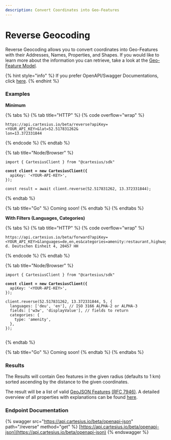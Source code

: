 ```yaml
---
description: Convert Coordinates into Geo-Features
---
```


# Reverse Geocoding

Reverse Geocoding allows you to convert coordinates into Geo-Features with their Addresses, Names, Properties, and Shapes. If you would like to learn more about the information you can retrieve, take a look at the [Geo-Feature Model](../geo-feature-model.md).

{% hint style="info" %}
If you prefer OpenAPI/Swagger Documentations, click [here](https://api.cartesius.io/beta/openapi#/default/ForwardController\_forwardRequest).
{% endhint %}

### Examples

**Minimum**

{% tabs %}
{% tab title="HTTP" %}
{% code overflow="wrap" %}
```uri
https://api.cartesius.io/beta/reverse?apiKey=<YOUR_API_KEY>&lat=52.517831262&
lon=13.372331844
```
{% endcode %}
{% endtab %}

{% tab title="Node/Browser" %}
<pre class="language-typescript"><code class="lang-typescript">import { CartesiusClient } from "@cartesius/sdk"

<strong>const client = new CartesiusClient({
</strong>  apiKey: '&#x3C;YOUR-API-KEY>',
});

const result = await client.reverse(52.517831262, 13.372331844);
</code></pre>
{% endtab %}

{% tab title="Go" %}
Coming soon!
{% endtab %}
{% endtabs %}

**With Filters (Languages, Categories)**

{% tabs %}
{% tab title="HTTP" %}
{% code overflow="wrap" %}
```uri
https://api.cartesius.io/beta/forward?apiKey=<YOUR_API_KEY>&languages=de,en,es&categories=amenity:restaurant,highway&bbox=9.65,53.38,10.33,53.75&q=Platz d. Deutschen Einheit 4, 20457 HH
```
{% endcode %}
{% endtab %}

{% tab title="Node/Browser" %}
<pre class="language-typescript"><code class="lang-typescript">import { CartesiusClient } from "@cartesius/sdk"

<strong>const client = new CartesiusClient({
</strong>  apiKey: '&#x3C;YOUR-API-KEY>',
});

client.reverse(52.517831262, 13.372331844, 5, {
  languages: ['deu', 'en'], // ISO 3166 ALPHA-2 or ALPHA-3
  fields: ['w3w', 'displayValue'], // fields to return
  categories: {
    type: 'amenity',
  },
});

</code></pre>
{% endtab %}

{% tab title="Go" %}
Coming soon!
{% endtab %}
{% endtabs %}

### Results

The Results will contain Geo features in the given radius (defaults to 1 km) sorted ascending by the distance to the given coordinates.&#x20;

The result will be a list of valid [GeoJSON Features](https://geojson.org/) [(RFC 7946)](https://tools.ietf.org/html/rfc7946). A detailed overview of all properties with explanations can be found [here](../geo-feature-model.md).

### Endpoint Documentation

{% swagger src="https://api.cartesius.io/beta/openapi-json" path="/reverse" method="get" %}
[https://api.cartesius.io/beta/openapi-json](https://api.cartesius.io/beta/openapi-json)
{% endswagger %}

